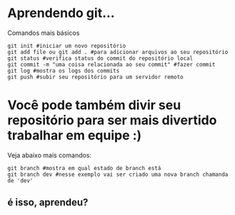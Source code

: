 # Aprendendo git...

Comandos mais básicos
```
git init #iniciar um novo repositório
git add file ou git add . #para adicionar arquivos ao seu repositório
git status #verifica status do commit do repositório local
git commit -m "uma coisa relacionada ao seu commit" #fazer commit
git log #mostra os logs dos commits
git push #subir seu repositório para um servidor remoto

```
# Você pode também divir seu repositório para ser mais divertido trabalhar em equipe :)
Veja abaixo mais comandos:
```
git branch #mostra em qual estado de branch está
git branch dev #nesse exemplo vai ser criado uma nova branch chamanda de 'dev'
```

## é isso, aprendeu?
